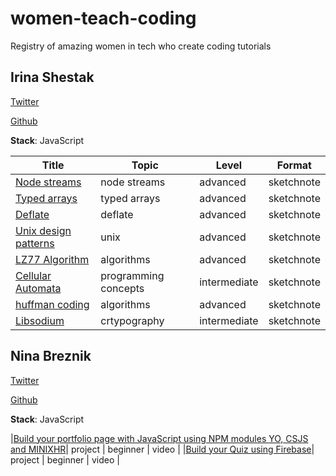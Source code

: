 # women-teach-coding
Registry of amazing women in tech who create coding tutorials 


## Irina Shestak

[Twitter](https://twitter.com/_lrlna)

[Github](https://github.com/lrlna)

**Stack**: JavaScript

Title | Topic |  Level | Format | 
----- | ----- | ------ | ------ |
|[Node streams](https://github.com/lrlna/sketchin/blob/master/guides/node-streams.md)|node streams| advanced| sketchnote |
|[Typed arrays](https://github.com/lrlna/sketchin/blob/master/guides/typed-arrays.md)|typed arrays| advanced | sketchnote |
|[Deflate](https://github.com/lrlna/sketchin/blob/master/guides/deflate.md)| deflate | advanced | sketchnote |
|[Unix design patterns](https://github.com/lrlna/sketchin/blob/master/guides/unix-design-patterns.md)| unix | advanced | sketchnote | 
|[LZ77 Algorithm](https://github.com/lrlna/sketchin/blob/master/guides/lz77.md)| algorithms | advanced | sketchnote |
|[Cellular Automata](https://github.com/lrlna/sketchin/blob/master/guides/automata.md)| programming concepts | intermediate | sketchnote |
|[huffman coding](https://github.com/lrlna/sketchin/blob/master/guides/huffman-trees.md)| algorithms | advanced | sketchnote |
|[Libsodium](https://github.com/lrlna/sketchin/blob/master/guides/libsodium.md)| crtypography | intermediate | sketchnote |

## Nina Breznik

[Twitter](https://twitter.com/ninabreznik)

[Github](https://github.com/ninabreznik)

**Stack**: JavaScript

|[Build your portfolio page with JavaScript using NPM modules YO, CSJS and MINIXHR](https://www.youtube.com/playlist?list=PLbtP2pUMT_hvANJ-b49tp88sOkVLSOkcq)| project | beginner | video |
|[Build your Quiz using Firebase](https://www.youtube.com/playlist?list=PLbtP2pUMT_huBADZzKcjJ70x9DBCJzpEN)| project | beginner | video |

